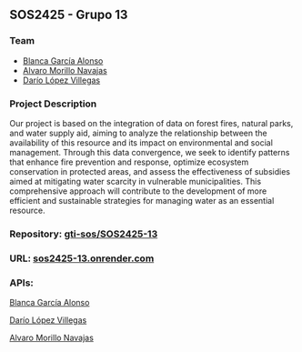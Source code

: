 ## SOS2425 - Grupo 13
### Team
- [Blanca García Alonso](https://github.com/blancagrclns)
- [Alvaro Morillo Navajas](https://github.com/alvmornav)
- [Darío López Villegas](https://github.com/darlopvil)

### Project Description
Our project is based on the integration of data on forest fires, natural parks, 
and water supply aid, aiming to analyze the relationship between the availability of this resource
and its impact on environmental and social management. Through this data convergence, we seek to identify
patterns that enhance fire prevention and response, optimize ecosystem conservation in protected areas,
and assess the effectiveness of subsidies aimed at mitigating water scarcity in vulnerable municipalities.
This comprehensive approach will contribute to the development of more efficient and sustainable strategies for managing water as an essential resource.

### Repository: [gti-sos/SOS2425-13](https://github.com/gti-sos/SOS2425-13)
### URL: [sos2425-13.onrender.com](https://sos2425-13.onrender.com/)

### APIs:
<p><a href="https://sos2425-13.onrender.com/samples/BGA" target="_blank">Blanca García Alonso</a></p>
<p><a href="https://sos2425-13.onrender.com/samples/DLV" target="_blank">Darío López Villegas</a></p>
<p><a href="https://sos2425-13.onrender.com/samples/AMN" target="_blank">Alvaro Morillo Navajas</a></p>

